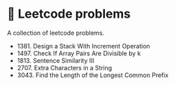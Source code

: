 # 🧩 Leetcode problems

A collection of leetcode problems.

- 1381\. Design a Stack With Increment Operation
- 1497\. Check If Array Pairs Are Divisible by k
- 1813\. Sentence Similarity III
- 2707\. Extra Characters in a String
- 3043\. Find the Length of the Longest Common Prefix
